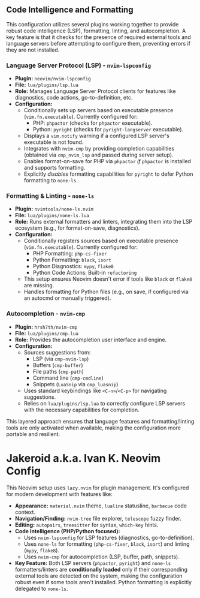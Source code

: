 
## Code Intelligence and Formatting

This configuration utilizes several plugins working together to provide robust code intelligence (LSP), formatting, linting, and autocompletion. A key feature is that it checks for the presence of required external tools and language servers before attempting to configure them, preventing errors if they are not installed.

### Language Server Protocol (LSP) - `nvim-lspconfig`

*   **Plugin:** `neovim/nvim-lspconfig`
*   **File:** `lua/plugins/lsp.lua`
*   **Role:** Manages Language Server Protocol clients for features like diagnostics, code actions, go-to-definition, etc.
*   **Configuration:**
    *   Conditionally sets up servers based on executable presence (`vim.fn.executable`). Currently configured for:
        *   PHP: `phpactor` (checks for `phpactor` executable).
        *   Python: `pyright` (checks for `pyright-langserver` executable).
    *   Displays a `vim.notify` warning if a configured LSP server's executable is not found.
    *   Integrates with `nvim-cmp` by providing completion capabilities (obtained via `cmp_nvim_lsp` and passed during server setup).
    *   Enables format-on-save for PHP via `phpactor` *if* `phpactor` is installed and supports formatting.
    *   Explicitly *disables* formatting capabilities for `pyright` to defer Python formatting to `none-ls`.

### Formatting & Linting - `none-ls`

*   **Plugin:** `nvimtools/none-ls.nvim`
*   **File:** `lua/plugins/none-ls.lua`
*   **Role:** Runs external formatters and linters, integrating them into the LSP ecosystem (e.g., for format-on-save, diagnostics).
*   **Configuration:**
    *   Conditionally registers sources based on executable presence (`vim.fn.executable`). Currently configured for:
        *   PHP Formatting: `php-cs-fixer`
        *   Python Formatting: `black`, `isort`
        *   Python Diagnostics: `mypy`, `flake8`
        *   Python Code Actions: Built-in `refactoring`
    *   This setup ensures Neovim doesn't error if tools like `black` or `flake8` are missing.
    *   Handles formatting for Python files (e.g., on save, if configured via an autocmd or manually triggered).

### Autocompletion - `nvim-cmp`

*   **Plugin:** `hrsh7th/nvim-cmp`
*   **File:** `lua/plugins/cmp.lua`
*   **Role:** Provides the autocompletion user interface and engine.
*   **Configuration:**
    *   Sources suggestions from:
        *   LSP (via `cmp-nvim-lsp`)
        *   Buffers (`cmp-buffer`)
        *   File paths (`cmp-path`)
        *   Command line (`cmp-cmdline`)
        *   Snippets (`LuaSnip` via `cmp_luasnip`)
    *   Uses standard keybindings like `<C-n>`/`<C-p>` for navigating suggestions.
    *   Relies on `lua/plugins/lsp.lua` to correctly configure LSP servers with the necessary capabilities for completion.

This layered approach ensures that language features and formatting/linting tools are only activated when available, making the configuration more portable and resilient.
# Jakeroid a.k.a. Ivan K. Neovim Config

This Neovim setup uses `lazy.nvim` for plugin management. It's configured for modern development with features like:

*   **Appearance:** `material.nvim` theme, `lualine` statusline, `barbecue` code context.
*   **Navigation/Finding:** `nvim-tree` file explorer, `telescope` fuzzy finder.
*   **Editing:** `autopairs`, `treesitter` for syntax, `which-key` hints.
*   **Code Intelligence (PHP/Python focused):**
    *   Uses `nvim-lspconfig` for LSP features (diagnostics, go-to-definition).
    *   Uses `none-ls` for formatting (`php-cs-fixer`, `black`, `isort`) and linting (`mypy`, `flake8`).
    *   Uses `nvim-cmp` for autocompletion (LSP, buffer, path, snippets).
*   **Key Feature:** Both LSP servers (`phpactor`, `pyright`) and `none-ls` formatters/linters are **conditionally loaded** only if their corresponding external tools are detected on the system, making the configuration robust even if some tools aren't installed. Python formatting is explicitly delegated to `none-ls`.
